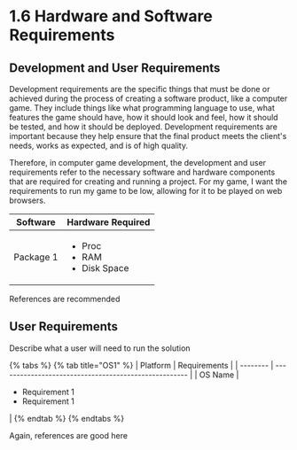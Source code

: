 # 1.6 Hardware and Software Requirements

## Development and User Requirements

Development requirements are the specific things that must be done or achieved during the process of creating a software product, like a computer game. They include things like what programming language to use, what features the game should have, how it should look and feel, how it should be tested, and how it should be deployed. Development requirements are important because they help ensure that the final product meets the client's needs, works as expected, and is of high quality.

Therefore, in computer game development, the development and user requirements refer to the necessary software and hardware components that are required for creating and running a project. For my game, I want the requirements to run my game to be low, allowing for it to be played on web browsers.&#x20;



| Software  | Hardware Required                                     |
| --------- | ----------------------------------------------------- |
| Package 1 | <ul><li>Proc</li><li>RAM</li><li>Disk Space</li></ul> |

References are recommended

## User Requirements

Describe what a user will need to run the solution

{% tabs %}
{% tab title="OS1" %}
| Platform | Requirements                                          |
| -------- | ----------------------------------------------------- |
| OS Name  | <ul><li>Requirement 1</li><li>Requirement 1</li></ul> |
{% endtab %}
{% endtabs %}

Again, references are good here
